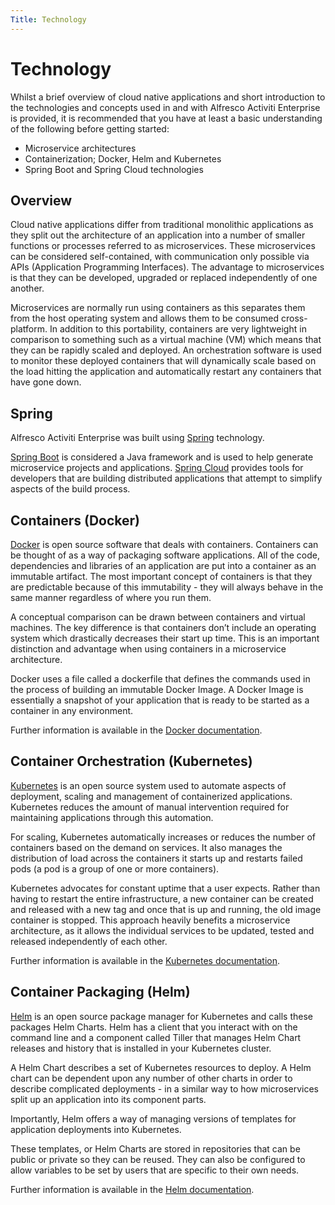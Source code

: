 ```yaml
---
Title: Technology
---
```


# Technology
Whilst a brief overview of cloud native applications and short introduction to the technologies and concepts used in and with Alfresco Activiti Enterprise is provided, it is recommended that you have at least a basic understanding of the following before getting started:  

* Microservice architectures
* Containerization; Docker, Helm and Kubernetes
* Spring Boot and Spring Cloud technologies

## Overview
Cloud native applications differ from traditional monolithic applications as they split out the architecture of an application into a number of smaller functions or processes referred to as microservices. These microservices can be considered self-contained, with communication only possible via APIs (Application Programming Interfaces). The advantage to microservices is that they can be developed, upgraded or replaced independently of one another. 

Microservices are normally run using containers as this separates them from the host operating system and allows them to be consumed cross-platform. In addition to this portability, containers are very lightweight in comparison to something such as a virtual machine (VM) which means that they can be rapidly scaled and deployed. An orchestration software is used to monitor these deployed containers that will dynamically scale based on the load hitting the application and automatically restart any containers that have gone down. 

## Spring
Alfresco Activiti Enterprise was built using [Spring](https://spring.io/) technology.  

[Spring Boot](https://spring.io/projects/spring-boot) is considered a Java framework and is used to help generate microservice projects and applications. [Spring Cloud](https://spring.io/projects/spring-cloud) provides tools for developers that are building distributed applications that attempt to simplify aspects of the build process. 

## Containers (Docker) 
[Docker](https://www.docker.com/) is open source software that deals with containers. Containers can be thought of as a way of packaging software applications. All of the code, dependencies and libraries of an application are put into a container as an immutable artifact. The most important concept of containers is that they are predictable because of this immutability - they will always behave in the same manner regardless of where you run them.  

A conceptual comparison can be drawn between containers and virtual machines. The key difference is that containers don’t include an operating system which drastically decreases their start up time. This is an important distinction and advantage when using containers in a microservice architecture.

Docker uses a file called a dockerfile that defines the commands used in the process of building an immutable Docker Image. A Docker Image is essentially a snapshot of your application that is ready to be started as a container in any environment.

Further information is available in the [Docker documentation](https://docs.docker.com/). 

## Container Orchestration (Kubernetes) 
[Kubernetes](https://kubernetes.io/) is an open source system used to automate aspects of deployment, scaling and management of containerized applications. Kubernetes reduces the amount of manual intervention required for maintaining applications through this automation. 

For scaling, Kubernetes automatically increases or reduces the number of containers based on the demand on services. It also manages the distribution of load across the containers it starts up and restarts failed pods (a pod is a group of one or more containers). 

Kubernetes advocates for constant uptime that a user expects. Rather than having to restart the entire infrastructure, a new container can be created and released with a new tag and once that is up and running, the old image container is stopped. This approach heavily benefits a microservice architecture, as it allows the individual services to be updated, tested and released independently of each other. 

Further information is available in the [Kubernetes documentation](https://kubernetes.io/docs/home).  

## Container Packaging (Helm)
[Helm](https://helm.sh/) is an open source package manager for Kubernetes and calls these packages Helm Charts. Helm has a client that you interact with on the command line and a component called Tiller that manages Helm Chart releases and history that is installed in your Kubernetes cluster. 

A Helm Chart describes a set of Kubernetes resources to deploy. A Helm chart can be dependent upon any number of other charts in order to describe complicated deployments - in a similar way to how microservices split up an application into its component parts. 

Importantly, Helm offers a way of managing versions of templates for application deployments into Kubernetes.

These templates, or Helm Charts are stored in repositories that can be public or private so they can be reused. They can also be configured to allow variables to be set by users that are specific to their own needs.

Further information is available in the [Helm documentation](https://docs.helm.sh/).
